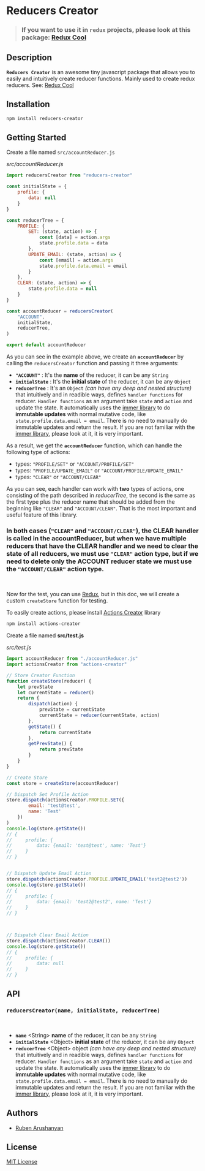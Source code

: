 # Reducers Creator
 
> ###  **If you want to use it in `redux` projects, please look at this package: [Redux Cool](https://github.com/ruben-arushanyan/redux-cool)**


## Description
**`Reducers Creator`** is an awesome tiny javascript package that allows you to easily and intuitively create reducer functions. Mainly used to create redux reducers. See: [Redux Cool](https://github.com/ruben-arushanyan/redux-cool)

## Installation

```bash
npm install reducers-creator
```

## Getting Started

Create a file named `src/accountReducer.js`

*src/accountReducer.js*
```javascript
import reducersCreator from "reducers-creator"

const initialState = {
    profile: {
        data: null
    }
}

const reducerTree = {
    PROFILE: {
        SET: (state, action) => {
            const [data] = action.args
            state.profile.data = data
        },
        UPDATE_EMAIL: (state, action) => {
            const [email] = action.args
            state.profile.data.email = email
        }
    },
    CLEAR: (state, action) => {
        state.profile.data = null
    }
}

const accountReducer = reducersCreator(
    "ACCOUNT",
    initialState,
    reducerTree,
)

export default accountReducer

```
As you can see in the example above, we create an **`accountReducer`** by calling the `reducersCreator` function and passing it three arguments:

- **`"ACCOUNT"`** : It's the **name** of the reducer, it can be any `String`
- **`initialState`** : It's the **initial state** of the reducer, it can be any `Object`
- **`reducerTree`** : It's an `Object` *(can have any deep and nested structure)* that intuitively and in readible ways, defines `handler functions` for reducer. `Handler functions` as an argument take `state` and `action` and update the state. It automatically uses the [immer library](https://immerjs.github.io/immer/) to do **immutable updates** with normal mutative code, like `state.profile.data.email = email`. There is no need to manually do immutable updates and return the result. If you are not familiar with the [immer library](https://immerjs.github.io/immer/), please look at it, it is very important.

As a result, we get the **`accountReducer`** function, which can handle the following type of actions:
- types: `"PROFILE/SET"` or `"ACCOUNT/PROFILE/SET"`
- types: `"PROFILE/UPDATE_EMAIL"` or `"ACCOUNT/PROFILE/UPDATE_EMAIL"`
- types: `"CLEAR"` or `"ACCOUNT/CLEAR"`

As you can see, each handler can work with **two** types of actions, one consisting of the path described in *reducerTree*, the second is the same as the first type plus the reducer name that should be added from the beginning like `"CLEAR"` and `"ACCOUNT/CLEAR"`. That is the most important and useful feature of this library.
### In both cases (`"CLEAR"` and `"ACCOUNT/CLEAR"`), the **CLEAR** handler is called in the **accountReducer**, but when we have multiple reducers that have the **CLEAR** handler and we need to clear the state of all reducers, we must use `"CLEAR"` action type, but if we need to delete only the **ACCOUNT** reducer state we must use the `"ACCOUNT/CLEAR"` action type.

<br/>

Now for the test, you can use [Redux](https://github.com/ruben-arushanyan/redux-cool), but in this doc, we will create a custom `createStore` function for testing.

To easily create actions, please install [Actions Creator](https://github.com/ruben-arushanyan/actions-creator) library
```bash
npm install actions-creator
```
Create a file named **src/test.js**

*src/test.js*
```javascript
import accountReducer from "./accountReducer.js"
import actionsCreator from "actions-creator"

// Store Creator Function
function createStore(reducer) {
    let prevState
    let currentState = reducer()
    return {
        dispatch(action) {
            prevState = currentState
            currentState = reducer(currentState, action)
        },
        getState() {
            return currentState
        },
        getPrevState() {
            return prevState
        }
    }
}

// Create Store
const store = createStore(accountReducer)

// Dispatch Set Profile Action
store.dispatch(actionsCreator.PROFILE.SET({
        email: 'test@test',
        name: 'Test'
    })
)
console.log(store.getState())
// {
//     profile: {
//         data: {email: 'test@test', name: 'Test'}
//     }
// }


// Dispatch Update Email Action
store.dispatch(actionsCreator.PROFILE.UPDATE_EMAIL('test2@test2'))
console.log(store.getState())
// {
//     profile: {
//         data: {email: 'test2@test2', name: 'Test'}
//     }
// }



// Dispatch Clear Email Action
store.dispatch(actionsCreator.CLEAR())
console.log(store.getState())
// {
//     profile: {
//         data: null
//     }
// }

```


## API


### **`reducersCreator(name, initialState, reducerTree)`**
<br/>

- **`name`** \<String> **name** of the reducer, it can be any `String`
- **`initialState`** \<Object> **initial state** of the reducer, it can be any `Object`
- **`reducerTree`** \<Object> object *(can have any deep and nested structure)* that intuitively and in readible ways, defines `handler functions` for reducer. `Handler functions` as an argument take `state` and `action` and update the state. It automatically uses the [immer library](https://immerjs.github.io/immer/) to do **immutable updates** with normal mutative code, like `state.profile.data.email = email`. There is no need to manually do immutable updates and return the result. If you are not familiar with the [immer library](https://immerjs.github.io/immer/), please look at it, it is very important.


## Authors

- [Ruben Arushanyan](https://github.com/ruben-arushanyan)

## License
[MIT License](https://github.com/ruben-arushanyan/reducers-creator/blob/master/LICENSE)

